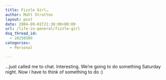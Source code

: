 ```yaml
---
title: Fizzle Girl…
author: Matt Stratton
layout: post
date: 2004-09-01T21:30:00+00:00
url: /life-in-general/fizzle-girl
dsq_thread_id:
  - 28250509
categories:
  - Personal

---
```

&#8230;just called me to chat. Interesting. We&#8217;re going to do something Saturday night. Now i have to think of something to do :)